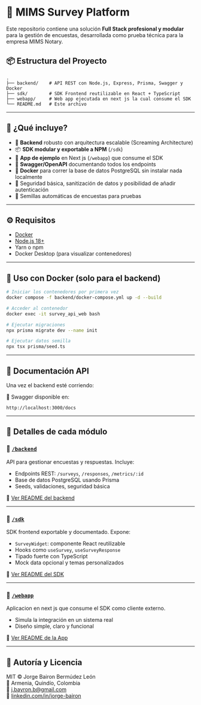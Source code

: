 
# 🧩 MIMS Survey Platform

Este repositorio contiene una solución **Full Stack profesional y modular** para la gestión de encuestas, desarrollada como prueba técnica para la empresa MIMS Notary.

## 📦 Estructura del Proyecto

```
.
├── backend/    # API REST con Node.js, Express, Prisma, Swagger y Docker
├── sdk/        # SDK Frontend reutilizable en React + TypeScript
├── webapp/     # Web app ejecutada en next js la cual consume el SDK
└── README.md   # Este archivo
```

---

## 🚀 ¿Qué incluye?

- 🧠 **Backend** robusto con arquitectura escalable (Screaming Architecture)
- 📦 **SDK modular y exportable a NPM** (`/sdk`)
- 🧪 **App de ejemplo** en Next js (`/webapp`) que consume el SDK
- 📄 **Swagger/OpenAPI** documentando todos los endpoints
- 🐳 **Docker** para correr la base de datos PostgreSQL sin instalar nada localmente
- 🔐 Seguridad básica, sanitización de datos y posibilidad de añadir autenticación
- 🧬 Semillas automáticas de encuestas para pruebas

---

## ⚙️ Requisitos

- [Docker](https://www.docker.com/)
- [Node.js 18+](https://nodejs.org/)
- Yarn o npm
- Docker Desktop (para visualizar contenedores)

---

## 🐳 Uso con Docker (solo para el backend)

```bash
# Iniciar los contenedores por primera vez
docker compose -f backend/docker-compose.yml up -d --build

# Acceder al contenedor
docker exec -it survey_api_web bash

# Ejecutar migraciones
npx prisma migrate dev --name init

# Ejecutar datos semilla
npx tsx prisma/seed.ts
```

---

## 📘 Documentación API

Una vez el backend esté corriendo:

📄 Swagger disponible en:

```
http://localhost:3000/docs
```

---

## 🧠 Detalles de cada módulo

### 📁 [`/backend`](./backend)

API para gestionar encuestas y respuestas. Incluye:

- Endpoints REST: `/surveys`, `/responses`, `/metrics/:id`
- Base de datos PostgreSQL usando Prisma
- Seeds, validaciones, seguridad básica

📄 [Ver README del backend](./backend/README.md)

---

### 📁 [`/sdk`](./sdk)

SDK frontend exportable y documentado. Expone:

- `SurveyWidget`: componente React reutilizable
- Hooks como `useSurvey`, `useSurveyResponse`
- Tipado fuerte con TypeScript
- Mock data opcional y temas personalizados

📄 [Ver README del SDK](./sdk/README.md)

---

### 📁 [`/webapp`](./webapp)

Aplicacion en next js que consume el SDK como cliente externo.

- Simula la integración en un sistema real
- Diseño simple, claro y funcional

📄 [Ver README de la App](./webapp/README.md)

---

## 📝 Autoría y Licencia

MIT © Jorge Bairon Bermúdez León  
📍 Armenia, Quindío, Colombia  
📧 j.bayron.b@gmail.com  
💼 [linkedin.com/in/jorge-bairon](https://linkedin.com/in/jorge-bairon)
